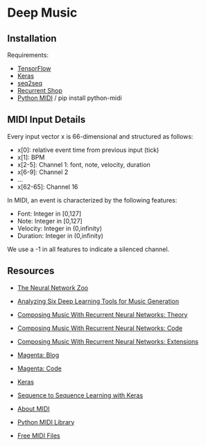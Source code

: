 # Deep Music

## Installation
Requirements:
- [TensorFlow](https://www.tensorflow.org/versions/r0.11/get_started/os_setup.html#download-and-setup)
- [Keras](https://keras.io/#installation)
- [seq2seq](https://github.com/farizrahman4u/seq2seq#final-words)
- [Recurrent Shop](https://github.com/datalogai/recurrentshop#installation)
- [Python MIDI](https://github.com/vishnubob/python-midi) / pip install python-midi

## MIDI Input Details
Every input vector x is 66-dimensional and structured as follows:
- x[0]: relative event time from previous input (tick)
- x[1]: BPM
- x[2-5]: Channel 1: font, note, velocity, duration
- x[6-9]: Channel 2
- ...
- x[62-65]: Channel 16

In MIDI, an event is characterized by the following features:
- Font: Integer in [0,127]
- Note: Integer in [0,127]
- Velocity: Integer in (0,infinity)
- Duration: Integer in (0,infinity)

We use a -1 in all features to indicate a silenced channel.

## Resources
* [The Neural Network Zoo](http://www.asimovinstitute.org/neural-network-zoo/)

* [Analyzing Six Deep Learning Tools for Music Generation](http://www.asimovinstitute.org/analyzing-deep-learning-tools-music/)

* [Composing Music With Recurrent Neural Networks: Theory](http://www.hexahedria.com/2015/08/03/composing-music-with-recurrent-neural-networks/)
* [Composing Music With Recurrent Neural Networks: Code](https://github.com/hexahedria/biaxial-rnn-music-composition)
* [Composing Music With Recurrent Neural Networks: Extensions](http://www.hexahedria.com/2016/08/08/summer-research-on-the-hmc-intelligent-music-software-team)

* [Magenta: Blog](https://magenta.tensorflow.org/)
* [Magenta: Code](https://github.com/tensorflow/magenta)

* [Keras](https://keras.io/)
* [Sequence to Sequence Learning with Keras](https://github.com/farizrahman4u/seq2seq)

* [About MIDI](http://stackoverflow.com/questions/14448380/how-do-i-read-a-midi-file-change-its-instrument-and-write-it-back)
* [Python MIDI Library](https://github.com/vishnubob/python-midi)

* [Free MIDI Files](http://www.mididb.com/genres/)
